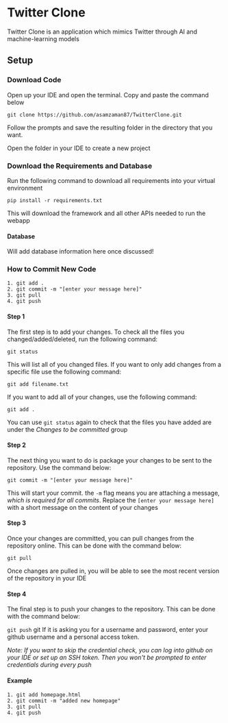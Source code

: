 # Twitter Clone
Twitter Clone is an application which mimics Twitter through AI and machine-learning models

## Setup
### Download Code
Open up your IDE and open the terminal. Copy and paste the command below

`git clone https://github.com/asamzaman87/TwitterClone.git`

Follow the prompts and save the resulting folder in the directory that you want.

Open the folder in your IDE to create a new project

### Download the Requirements and Database
Run the following command to download all requirements into your virtual environment

`pip install -r requirements.txt`

This will download the framework and all other APIs needed to run the webapp

#### Database
Will add database information here once discussed!

### How to Commit New Code

    1. git add .
    2. git commit -m "[enter your message here]"
    3. git pull
    4. git push

#### Step 1

The first step is to add your changes. To check all the files you changed/added/deleted, run the following command:

`git status`

This will list all of you changed files. If you want to only add changes from a specific file use the following command:

`git add filename.txt`

If you want to add all of your changes, use the following command:

`git add .`

You can use `git status` again to check that the files you have added are under the _Changes to be committed_ group

#### Step 2
 
The next thing you want to do is package your changes to be sent to the repository. Use the command below:

`git commit -m "[enter your message here]"`

This will start your commit. the `-m` flag means you are attaching a message, _which is required for all commits_. 
Replace the `[enter your message here]` with a short message on the content of your changes

#### Step 3

Once your changes are committed, you can pull changes from the repository online. This can be done with the command below:

`git pull`

Once changes are pulled in, you will be able to see the most recent version of the repository in your IDE

#### Step 4

The final step is to push your changes to the repository. This can be done with the command below:

`git push`
git If it is asking you for a username and password, enter your github username and a personal access token. 

_Note: If you want to skip the credential check, you can log into github on your IDE or set up an SSH token. 
Then you won't be prompted to enter credentials during every push_

#### Example

    1. git add homepage.html
    2. git commit -m "added new homepage"
    3. git pull
    4. git push
